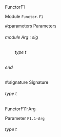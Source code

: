 FunctorF1

 Module  `` Functor.F1 `` 

#:parameters  Parameters


<a id="argument-1-Arg"></a>
###### module Arg : sig

<a id="type-t"></a>
###### &nbsp; &nbsp; &nbsp; &nbsp; type t



###### end




#:signature  Signature


<a id="type-t"></a>
###### type t


FunctorF11-Arg

 Parameter  `` F1.1-Arg `` 
<a id="type-t"></a>
###### type t

